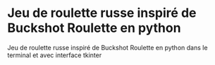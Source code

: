 # Jeu de roulette russe inspiré de Buckshot Roulette en python

Jeu de roulette russe inspiré de Buckshot Roulette en python dans le terminal et avec interface tkinter
